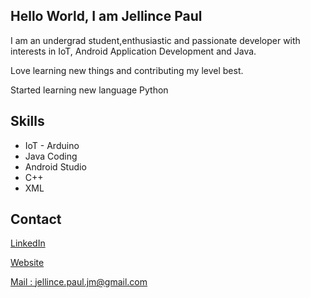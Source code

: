 ## Hello World, I am Jellince Paul

I am an undergrad student,enthusiastic and passionate developer with interests in IoT, Android Application Development and Java.

Love learning new things and contributing my level best.

Started learning new language Python 

## Skills
 * IoT - Arduino
 * Java Coding
 * Android Studio
 * C++
 * XML


 ## Contact
 [LinkedIn](https://www.linkedin.com/in/jellince-paul-363235172/)
 
 [Website](https://www.sites.google.com/view/agent-p)
 
 [Mail : jellince.paul.jm@gmail.com](https://www.gmail.com)
 
